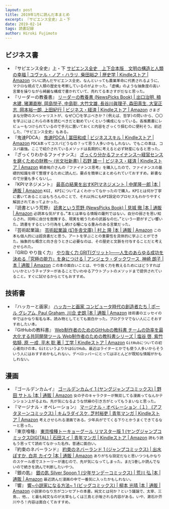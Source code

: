 ```yaml
---
layout: post
title: 2019年1月に読んだ本まとめ
excerpt: 『サピエンス全史』上・下
date: 2019-02-14
tags: 読書記録
author: Hiroki Fujimoto
---
```


## ビジネス書
- 『サピエンス全史』上・下
[サピエンス全史　上下合本版　文明の構造と人類の幸福 | ユヴァル・ノア・ハラリ, 柴田裕之 | 歴史学 | Kindleストア | Amazon](https://www.amazon.co.jp/dp/B01KLAFEZ4/ref=cm_sw_r_tw_dp_U_x_rSOwCb5R9WD1Y)
`
ついに読んだサピエンス全史。なんといっても農業革命に代表されるように、マクロな視点で人類の歴史を考察しているのがよかった。「虚構」のような抽象度の高い言葉を操りながら綺麗な構成で書かれていて、売れてる本さすがだなと思った。
`
- 『リーダーの教養書』
[リーダーの教養書 (NewsPicks Book) | 出口治明, 楠木建, 猪瀬直樹, 岡島悦子, 中島聡, 大竹文雄, 長谷川眞理子, 森田真生, 大室正志, 岡本裕一朗, 上田紀行 | ビジネス・経済 | Kindleストア | Amazon](https://www.amazon.co.jp/dp/B06Y63MCKS/ref=cm_sw_r_tw_dp_U_x_7TOwCbXTJHNW2)
`
さまざまな分野のスペシャリストが、なぜ〇〇を学ぶべきか？(例えば、哲学)の問いから、〇〇を学ぶにはこれらの本を読むべきだと勧めていくという構成になっている。各推薦書にレビューもつけられているので手元に置いておくと内容をざっくり掴むのに便利そう。前述した、『サピエンス全史』もある。
`
- 『鬼速PDCA』
[鬼速PDCA | 冨田和成 | ビジネススキル | Kindleストア | Amazon](https://www.amazon.co.jp/dp/B01M4L4UZW/ref=cm_sw_r_tw_dp_U_x_wUOwCbXQGVE75)
`
PDCA本ってコスパどうなの？って思う人多いかもしれない。でもこの本は、コスパ最強。ここで紹介されているメソッドは長期的に考えると必ず財産になると思った。
`
- 『ざっくりわかるファイナンス』
[ざっくり分かるファイナンス～経営センスを磨くための財務～ (光文社新書) | 石野 雄一 | ビジネス・経済 | Kindleストア | Amazon](https://www.amazon.co.jp/dp/B00GU4R7QA/ref=cm_sw_r_tw_dp_U_x_TUOwCbKJCDH1W)
`
朝倉祐介さんの『ファイナンス思考』を購入したので、ファイナンスの基礎的知識を得て整理するために読んだ。要点を簡単にまとめられていておすすめ。新書なので分量も多くないし。
`
- 『KPIマネジメント』
[最高の結果を出すKPIマネジメント | 中尾隆一郎 |本 | 通販 | Amazon](https://www.amazon.co.jp/dp/4894519844/ref=cm_sw_r_tw_dp_U_x_gVOwCbMWQRDX4)
`
KGI, KPIについてよくわかってなかったので購入。KPIとは何か丁寧に書いてあることはもちろんのことで、それ以外にもKPI設定のプロセスもわかりやすく解説されてあってよかった。
`
- 『読書という荒野』
[読書という荒野 (NewsPicks Book) | 見城 徹 |本 | 通販 | Amazon](https://www.amazon.co.jp/dp/4344033051/ref=cm_sw_r_tw_dp_U_x_LVOwCbSDVVGYJ)
`
必読本な気がする。”本とは単なる情報の羅列ではない。自分の弱さを思い知らされ、同時に自分を鼓舞する、現実を戦うための武器なのだ。”という一節がすごい響いた。読書をするという行為をし続ける糧になる重みのある言葉だった。
`
- 『芸術起業論』
[芸術起業論 (幻冬舎文庫) | 村上 隆 |本 | 通販 | Amazon](https://www.amazon.co.jp/dp/4344428145/ref=cm_sw_r_tw_dp_U_x_iWOwCbZGVX7ZK)
`
この本も個人的には超良書だと思う。アートを学ぶことの重要性を具体的に学ぶことができた。抽象的な概念と向き合うときに必要なのは、その歴史と文脈を付与することだと考えさせられた。
`
- 『GRID やり抜く力』
[やり抜く力 GRIT(グリット)――人生のあらゆる成功を決める「究極の能力」を身につける | アンジェラ・ダックワース, 神崎 朗子 |本 | 通販 | Amazon](https://www.amazon.co.jp/dp/4478064806/ref=cm_sw_r_tw_dp_U_x_DWOwCb7J8WTYH)
`
この本の面白いことは、やり抜く力を教えるためにはどうすればいいかというチャプターがあることでいわゆるアウトプットのメソッドまで提供されていること。すぐに試せるからとてもおすすめ。
`

## 技術書
- 『ハッカーと画家』
[ハッカーと画家 コンピュータ時代の創造者たち | ポール グレアム, Paul Graham, 川合 史朗 |本 | 通販 | Amazon](https://www.amazon.co.jp/dp/4274065979/ref=cm_sw_r_tw_dp_U_x_AXOwCb8J8ARRF)
`
技術書のエッセイの中ではかなり有名な本。読み物としてとても面白かった。プログラマでない人にこそおすすめしたい本。
`
- 『GitHubの教科書』
[Web制作者のためのGitHubの教科書 チームの効率を最大化する共同開発ツール Web制作者のための教科書シリーズ | 塩谷 啓, 紫竹 佑騎, 原 一成, 平木 聡 著 | 工学 | Kindleストア | Amazon](https://www.amazon.co.jp/dp/B00QPSXY1I/ref=cm_sw_r_tw_dp_U_x_XXOwCbSEMRESB)
`
GitHubについての初心者向けの本。GitというよりかはGitHub。最近はライターとかでも使う人多いからそういう人にはおすすめかもしれない。デベロッパーにとってはほとんどが既知な情報がかもしれない。
`

## 漫画
- 『ゴールデンカムイ』
[ゴールデンカムイ 1 (ヤングジャンプコミックス) | 野田 サトル |本 | 通販 | Amazon](https://www.amazon.co.jp/dp/4088900820/ref=cm_sw_r_tw_dp_U_x_BYOwCb1NH6VYS)
`
女の子のキャラクターが無双してる漫画ってなんかテンション上がるよね。先が気になるような伏線の引き方がとってもうまいなと思った。
`
- 『マージナル・オペレーション』
[マージナル・オペレーション（１） (アフタヌーンコミックス) | キムラダイスケ, 芝村裕吏 | 青年マンガ | Kindleストア | Amazon](https://www.amazon.co.jp/dp/B00HD9J0ZW/ref=cm_sw_r_tw_dp_U_x_ZYOwCbPTGH7T8)
`
考えさせられる漫画である。少年兵がでてくる下りとかうまくできてるなーと思った。
`
- 『東京喰種』
[東京喰種トーキョーグール リマスター版 1 (ヤングジャンプコミックスDIGITAL) | 石田スイ | 青年マンガ | Kindleストア | Amazon](https://www.amazon.co.jp/dp/B00E5T9RLU/ref=cm_sw_r_tw_dp_U_x_zZOwCbS8Q57K4)
`
読もう読もう思ってて読めてなかった名作。普通に面白い。
`
- 『約束のネバーランド』
[約束のネバーランド 1 (ジャンプコミックス) | 出水 ぽすか, 白井 カイウ |本 | 通販 | Amazon](https://www.amazon.co.jp/dp/408880872X/ref=cm_sw_r_tw_dp_U_x_e0OwCbH0N94Y1)
`
ありがちな設定だなと思いつつもかなりのスケール感でストーリーが進むので、先が気になってしまった。まだ1巻しか読んでないので続きを読んで判断したいやつ。
`
- 『銀の匙』
[銀の匙 Silver Spoon 1 (少年サンデーコミックス) | 荒川 弘 |本 | 通販 | Amazon](https://www.amazon.co.jp/dp/4091231802/ref=cm_sw_r_tw_dp_U_x_30OwCbS6ZBDCD)
`
最近読んだ漫画の中で一番気に入ったかもしれない。
`
- 『響』
[響~小説家になる方法~ 1 (ビッグコミックス) | 柳本 光晴 |本 | 通販 | Amazon](https://www.amazon.co.jp/dp/4091867693/ref=cm_sw_r_tw_dp_U_x_R2OwCbJEC8511)
`
小説家のなり方がコンセプトの本書。純文とは何か？という議論で、太宰、三島、、他、、と最も純文なのが太宰もしくは三島と示唆される内容がある。いや、漱石か芥川やろ！内容は面白くておすすめ。
`

